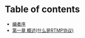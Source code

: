# Table of contents

* [编者序](README.md)
* [第一章 概述(什么是RTMP协议)](di-yi-zhang-gai-shu-shi-mo-shi-rtmp-xie-yi.md)
